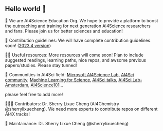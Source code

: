## Hello world 👋

🤖 We are AI4Science Education Org. We hope to provide a platform to boost the outreaching and training for next generation AI4Science researchers and fans. Please join us for better sciences and education!

🌈 Contribution guidelines: We will have complete contribution guidelines soon! ([2023.4 version](./CONTRIBUTING.md))

👩‍💻 Useful resources: More resources will come soon! Plan to include suggested readings, learning paths, nice repos, and awsome previous papers/studies. Please stay tunned!

📃 Communities in AI4Sci field: [Microsoft AI4Science Lab](https://www.microsoft.com/en-us/research/lab/microsoft-research-ai4science/), [AI4Sci community](https://ai4sciencecommunity.github.io/), [Machine Learning for Science](https://ml4sci.lbl.gov/), [AI4Sci talks](https://ai4sciencetalks.github.io/), [AI4Sci Lab-Amsterdam](https://ai4science-amsterdam.github.io), [AI4Science101](https://ai4science101.github.io/)...

please feel free to add more!

🙋🏻‍♀️ Contributors: Dr. Sherry Lixue Cheng (AI4Chemistry @sherrylixuecheng). We need more experts to contribute repos on different AI4X tracks!

🚧 Maintainance: Dr. Sherry Lixue Cheng (@sherrylixuecheng)
